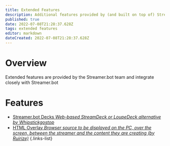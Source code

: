 ```yaml
---
title: Extended Features
description: Additional features provided by (and built on top of) Streamer.bot
published: true
date: 2022-07-08T21:28:37.628Z
tags: extended features
editor: markdown
dateCreated: 2022-07-08T21:28:37.628Z
---
```


# Overview

Extended features are provided by the Streamer.bot team and integrate closely with Streamer.bot

# Features
* [Streamer.bot Decks *Web-based StreamDeck or LoupeDeck alternative by Whipstickgostop*](/en/Extended-Features/HTML-Decks)
* [HTML Overlay *Browser source to be displayed on the PC, over the screen, between the streamer and the content they are creating (by Ruirize)*](/en/Extended-Features/HTML-Overlay)
{.links-list}